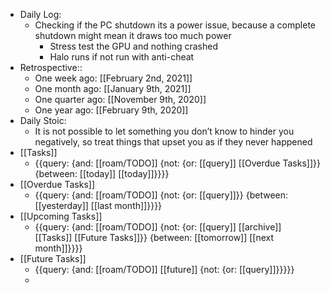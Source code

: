 - Daily Log:
    - Checking if the PC shutdown its a power issue, because a complete shutdown might mean it draws too much power
        - Stress test the GPU and nothing crashed
        - Halo runs if not run with anti-cheat
- Retrospective::
    - One week ago: [[February 2nd, 2021]]
    - One month ago: [[January 9th, 2021]] 
    - One quarter ago: [[November 9th, 2020]]
    - One year ago: [[February 9th, 2020]]
- Daily Stoic:
    - It is not possible to let something you don’t know to hinder you negatively, so treat things that upset you as if they never happened
- [[Tasks]]
    - {{query: {and: [[roam/TODO]] {not: {or: [[query]] [[Overdue Tasks]]}} {between: [[today]] [[today]]}}}}
- [[Overdue Tasks]]
    - {{query: {and: [[roam/TODO]] {not: {or: [[query]]}} {between: [[yesterday]] [[last month]]}}}}
- [[Upcoming Tasks]]
    - {{query: {and: [[roam/TODO]] {not: {or: [[query]] [[archive]] [[Tasks]] [[Future Tasks]]}} {between: [[tomorrow]] [[next month]]}}}}
- [[Future Tasks]]
    - {{query: {and: [[roam/TODO]] [[future]] {not: {or: [[query]]}}}}}
    - 

